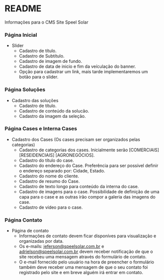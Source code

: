 # README #

Informações para o CMS Site Speel Solar

### Página Inicial ###

* Slider
	* Cadastro de título.
	* Cadastro de Subtítulo.
	* Cadastro de imagem de fundo.
	* Cadastro de data de inicio e fim da veículação do banner.
	* Opção para cadastrar um link, mais tarde implementaremos um botão para o slider.


### Página Soluções ###

* Cadastro das soluções
	* Cadastro de título.
	* Cadastro de conteúdo da solucão.
	* Cadastro da imagem da seleção.


### Página Cases e Interna Cases ###

* Cadastro dos Cases (Os cases precisam ser organizados pelas categorias)
	* Cadastro de categorias dos cases. Inicialmente serão [COMERCIAIS] [RESEIDENCIAIS] [AGRONEGÓCIOS].
	* Cadastro do título do case.
	* Cadastro do endereço do Case. Preferência para ser possível definir o endereço separado por: Cidade, Estado.
	* Cadastro do nome do cliente.
	* Cadastro de resumo do Case.
	* Cadastro de texto longo para conteúdo da interna do case.
	* Cadastro de imagens para o case. Possibilidade de definição de uma capa para o case e as outras irão compor a galeria das imagens do case.
	* Cadastro de vídeo para o case.

### Página Contato ###

* Página de contato
	* Informações de contato devem ficar disponíves para visualização e organizadas por data.
	* Os e-mails: jeferson@speelsolar.com.br e adrielson@speelsolar.com.br devem receber notificação de que o site recebeu uma mensagem através do formulário de contato.
	* O e-mail fornecido pelo usuário na hora de preencher o formulário também deve receber uma mensagem de que o seu contato foi registrado pelo site e em breve alguém irá entrar em contato.



